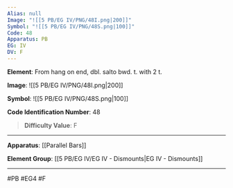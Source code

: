 ```yaml
---
Alias: null
Image: "![[5 PB/EG IV/PNG/48I.png|200]]"
Symbol: "![[5 PB/EG IV/PNG/48S.png|100]]"
Code: 48
Apparatus: PB
EG: IV
DV: F
---
```

**Element**: From hang on end, dbl. salto bwd. t. with 2 t.

**Image**:
![[5 PB/EG IV/PNG/48I.png|200]]

**Symbol**:
![[5 PB/EG IV/PNG/48S.png|100]]

**Code Identification Number**: 48

>**Difficulty Value**: F

___
**Apparatus**: [[Parallel Bars]]

**Element Group**: [[5 PB/EG IV/EG IV - Dismounts|EG IV - Dismounts]]
___
#PB #EG4 #F
